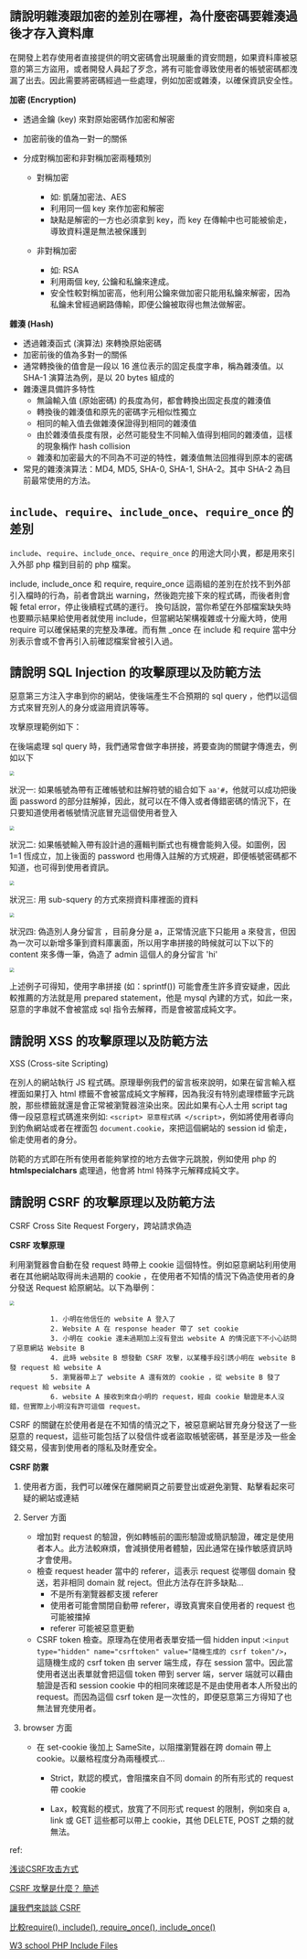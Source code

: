 ## 請說明雜湊跟加密的差別在哪裡，為什麼密碼要雜湊過後才存入資料庫

在開發上若存使用者直接提供的明文密碼會出現嚴重的資安問題，如果資料庫被惡意的第三方盜用，或者開發人員起了歹念，將有可能會導致使用者的帳號密碼都洩漏了出去。因此需要將密碼經過一些處理，例如加密或雜湊，以確保資訊安全性。

**加密 (Encryption)**

- 透過金鑰 (key) 來對原始密碼作加密和解密

- 加密前後的值為一對一的關係

- 分成對稱加密和非對稱加密兩種類別

  - 對稱加密 

    - 如: 凱薩加密法、AES
    - 利用同一個 key 來作加密和解密
    - 缺點是解密的一方也必須拿到 key，而 key 在傳輸中也可能被偷走，導致資料還是無法被保護到

  - 非對稱加密

    - 如: RSA
    - 利用兩個 key, 公鑰和私鑰來達成。
    - 安全性較對稱加密高，他利用公鑰來做加密只能用私鑰來解密，因為私鑰未曾經過網路傳輸，即便公鑰被取得也無法做解密。

    

**雜湊 (Hash)**

- 透過雜湊函式 (演算法) 來轉換原始密碼
- 加密前後的值為多對一的關係
- 通常轉換後的值會是一段以 16 進位表示的固定長度字串，稱為雜湊值。以 SHA-1 演算法為例，是以 20 bytes 組成的
- 雜湊還具備許多特性
  - 無論輸入值 (原始密碼) 的長度為何，都會轉換出固定長度的雜湊值
  - 轉換後的雜湊值和原先的密碼字元相似性獨立
  - 相同的輸入值去做雜湊保證得到相同的雜湊值
  - 由於雜湊值長度有限，必然可能發生不同輸入值得到相同的雜湊值，這樣的現象稱作 hash collision
  - 雜湊和加密最大的不同為不可逆的特性，雜湊值無法回推得到原本的密碼
- 常見的雜湊演算法：MD4, MD5, SHA-0, SHA-1, SHA-2。其中 SHA-2 為目前最常使用的方法。



## `include`、`require`、`include_once`、`require_once` 的差別

`include`、`require`、`include_once`、`require_once` 的用途大同小異，都是用來引入外部 php 檔到目前的 php 檔案。

include, include_once 和 require, require_once 這兩組的差別在於找不到外部引入檔時的行為，前者會跳出 warning，然後跑完接下來的程式碼，而後者則會報 fetal error，停止後續程式碼的運行。 換句話說，當你希望在外部檔案缺失時也要顯示結果給使用者就使用 include，但當網站架構複雜或十分龐大時，使用 require 可以確保結果的完整及準確。而有無 _once 在 include 和 require 當中分別表示會或不會再引入前確認檔案曾被引入過。

 

## 請說明 SQL Injection 的攻擊原理以及防範方法

惡意第三方注入字串到你的網站，使後端產生不合預期的 sql query ，他們以這個方式來冒充別人的身分或盜用資訊等等。

攻擊原理範例如下：

在後端處理 sql query 時，我們通常會做字串拼接，將要查詢的關鍵字傳進去，例如以下

<img src=".\sql_injection_1.png" style="zoom:50%;" />

狀況一: 如果帳號為帶有正確帳號和註解符號的組合如下 `aa'#`，他就可以成功把後面 password 的部分註解掉，因此，就可以在不傳入或者傳錯密碼的情況下，在只要知道使用者帳號情況底冒充這個使用者登入



<img src=".\sql_injection_2.png" style="zoom:50%;" />

狀況二: 如果帳號輸入帶有設計過的邏輯判斷式也有機會能夠入侵。如圖例，因 1=1 恆成立，加上後面的 password 也用傳入註解的方式規避，即便帳號密碼都不知道，也可得到使用者資訊。

<img src=".\sql_injection_3.png" style="zoom:50%;" />

狀況三: 用 sub-squery 的方式來撈資料庫裡面的資料

<img src=".\sql_injection_5.png" style="zoom:50%;" />

狀況四: 偽造別人身分留言 ，目前身分是 a，正常情況底下只能用 a 來發言，但因為一次可以新增多筆到資料庫裏面，所以用字串拼接的時候就可以下以下的 content 來多傳一筆，偽造了 admin 這個人的身分留言 'hi'

<img src=".\sql_injection_4.png" style="zoom:50%;" />

上述例子可得知，使用字串拼接 (如：sprintf()) 可能會產生許多資安疑慮，因此較推薦的方法就是用 prepared statement，他是 mysql 內建的方式，如此一來，惡意的字串就不會被當成 sql 指令去解釋，而是會被當成純文字。



##  請說明 XSS 的攻擊原理以及防範方法

XSS (Cross-site Scripting)

在別人的網站執行 JS 程式碼。原理舉例我們的留言板來說明，如果在留言輸入框裡面如果打入 html 標籤不會被當成純文字解釋，因為我沒有特別處理標籤字元跳脫，那些標籤就還是會正常被瀏覽器渲染出來。因此如果有心人士用 script tag 傳一段惡意程式碼進來例如: `<script> 惡意程式碼 </script>`，例如將使用者導向到釣魚網站或者在裡面包 `document.cookie`，來把這個網站的 session id 偷走，偷走使用者的身分。

防範的方式即在所有使用者能夠掌控的地方去做字元跳脫，例如使用 php 的 **htmlspecialchars** 處理過，他會將 html 特殊字元解釋成純文字。



## 請說明 CSRF 的攻擊原理以及防範方法

CSRF Cross Site Request Forgery，跨站請求偽造

**CSRF 攻擊原理**

利用瀏覽器會自動在發 request 時帶上 cookie 這個特性。例如惡意網站利用使用者在其他網站取得尚未過期的 cookie ，在使用者不知情的情況下偽造使用者的身分發送 Request 給原網站。以下為舉例：

<img src="./CSRF_1.png" style="zoom:50%;" />



              1. 小明在他信任的 website A 登入了
              2. Website A 在 response header 帶了 set cookie
              3. 小明在 cookie 還未過期加上沒有登出 website A 的情況底下不小心訪問了惡意網站 Website B
              4. 此時 website B 想發動 CSRF 攻擊，以某種手段引誘小明在 website B 發 request 給 website A          
              5. 瀏覽器帶上了 website A 還有效的 cookie ，從 website B 發了 request 給 website A 
              6. website A 接收到來自小明的 request，經由 cookie 驗證是本人沒錯，但實際上小明沒有許可這個 request。

CSRF 的關鍵在於使用者是在不知情的情況之下，被惡意網站冒充身分發送了一些惡意的 request，這些可能包括了以發信件或者盜取帳號密碼，甚至是涉及一些金錢交易，侵害到使用者的隱私及財產安全。



**CSRF 防禦**

1. 使用者方面，我們可以確保在離開網頁之前要登出或避免瀏覽、點擊看起來可疑的網站或連結

2. Server 方面

   - 增加對 request 的驗證，例如轉帳前的圖形驗證或簡訊驗證，確定是使用者本人。此方法較麻煩，會減損使用者體驗，因此通常在操作敏感資訊時才會使用。
   - 檢查 request header 當中的 referer，這表示 request 從哪個 domain 發送，若非相同 domain 就 reject。但此方法存在許多缺點...
     - 不是所有瀏覽器都支援 referer
     - 使用者可能會關閉自動帶 referer，導致真實來自使用者的 request 也可能被擋掉
     - referer 可能被惡意更動
   - CSRF token 檢查。原理為在使用者表單安插一個 hidden input :`<input type="hidden" name="csrftoken" value="隨機生成的 csrf token"/>`，這隨機生成的 csrf token 由 server 端生成，存在 session 當中。因此當使用者送出表單就會把這個 token 帶到 server 端，server 端就可以藉由驗證是否和 session cookie 中的相同來確認是不是由使用者本人所發出的 request。而因為這個 csrf token 是一次性的，即便惡意第三方得知了也無法冒充使用者。

3. browser 方面

   - 在 set-cookie 後加上 SameSite，以阻擋瀏覽器在跨 domain 帶上 cookie。以嚴格程度分為兩種模式...

     - Strict，默認的模式，會阻擋來自不同 domain 的所有形式的 request 帶 cookie

     - Lax，較寬鬆的模式，放寬了不同形式 request 的限制，例如來自 a, link 或 GET  這些都可以帶上 cookie，其他 DELETE, POST 之類的就無法。

       

ref:

[浅谈CSRF攻击方式](https://www.cnblogs.com/hyddd/archive/2009/04/09/1432744.html)

[CSRF 攻擊是什麼？ 簡述](https://roy-coffee.medium.com/%E7%B0%A1%E8%BF%B0-csrf-%E6%94%BB%E6%93%8A%E6%98%AF%E4%BB%80%E9%BA%BC-78bb95d8ca7d)

[讓我們來談談 CSRF](https://blog.techbridge.cc/2017/02/25/csrf-introduction/)

[比較require(), include(), require_once(), include_once()](http://ps.hsuweni.idv.tw/?p=5003)

[W3 school PHP Include Files](https://www.w3schools.com/php/php_includes.asp)

